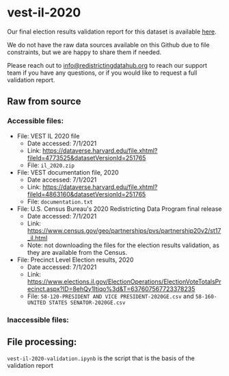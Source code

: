 # vest-il-2020

Our final election results validation report for this dataset is available [here](https://redistrictingdatahub.org/dataset/vest-2020-illinois-precinct-and-election-results/).

We do not have the raw data sources available on this Github due to file constraints, but we are happy to share them if needed. 

Please reach out to info@redistrictingdatahub.org to reach our support team if you have any questions, or if you would like to request a full validation report. 

## Raw from source

### Accessible files:

- File: VEST IL 2020 file
   - Date accessed: 7/1/2021
   - Link: https://dataverse.harvard.edu/file.xhtml?fileId=4773525&datasetVersionId=251765
   - File: `il_2020.zip`
- File: VEST documentation file, 2020
   - Date accessed: 7/1/2021
   - Link: https://dataverse.harvard.edu/file.xhtml?fileId=4863160&datasetVersionId=251765
   - File: `documentation.txt`
- File: U.S. Census Bureau's 2020 Redistricting Data Program final release
  - Date accessed: 7/1/2021
  - Link: https://www.census.gov/geo/partnerships/pvs/partnership20v2/st17_il.html
  - Note: not downloading the files for the election results validation, as they are available from the Census. 
- File: Precinct Level Election results, 2020
  - Date accessed: 7/1/2021
  - Link: https://www.elections.il.gov/ElectionOperations/ElectionVoteTotalsPrecinct.aspx?ID=8ehQy1Itjqo%3d&T=637607567723378235
  - File: `58-120-PRESIDENT AND VICE PRESIDENT-2020GE.csv` and `58-160-UNITED STATES SENATOR-2020GE.csv`

### Inaccessible files:

## File processing:

`vest-il-2020-validation.ipynb` is the script that is the basis of the validation report
